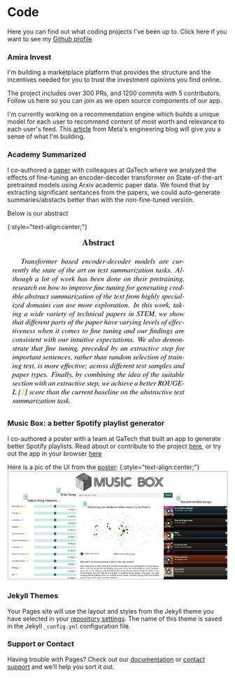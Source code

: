 # Code

Here you can find out what coding projects I've been up to. Click here if you want to see my [Github profile](https://github.com/jhirschibar)


### Amira Invest

I'm building a marketplace platform that provides the structure and the incentives needed for you to trust the investment opinions you find online.

The project includes over 300 PRs, and 1200 commits with 5 contributors. Follow us here so you can join as we open source components of our app. 

I'm currently working on a recommendation engine which builds a unique model for each user to recommend content of most worth and relevance to each user's feed. This [article](https://engineering.fb.com/2021/01/26/ml-applications/news-feed-ranking/) from Meta's engineering blog will give you a sense of what I'm building.


### Academy Summarized
I co-authored a [paper](https://github.com/jhirschibar/academia_summarized/blob/main/Arxiv_Transformer.pdf) with colleagues at GaTech where we analyzed the effects of fine-tuning an encoder-decoder transformer on State-of-the-art pretrained models using Arxiv academic paper data. We found that by extracting significant sentances from the papers, we could auto-generate summaries/abstacts better than with the non-fine-tuned version.

Below is our abstract

{:style="text-align:center;"}
![abstract](/deep%20learning%20paper.png "abstact")


### Music Box: a better Spotify playlist generator
I co-authored a poster with a team at GaTech that built an app to generate better Spotify playlists. Read about or contribute to the project [here](https://github.com/jhirschibar/music_box), or try out the app in your browser [here](https://out-of-the-music-box.herokuapp.com/)

Here is a pic of the UI from the [poster](https://github.com/jhirschibar/music_box/blob/main/team065poster.pdf):
{:style="text-align:center;"}
![music_box](/musicbox.png "music box")


### Jekyll Themes

Your Pages site will use the layout and styles from the Jekyll theme you have selected in your [repository settings](https://github.com/jhirschibar/jhirschibar/settings/pages). The name of this theme is saved in the Jekyll `_config.yml` configuration file.

### Support or Contact

Having trouble with Pages? Check out our [documentation](https://docs.github.com/categories/github-pages-basics/) or [contact support](https://support.github.com/contact) and we’ll help you sort it out.
